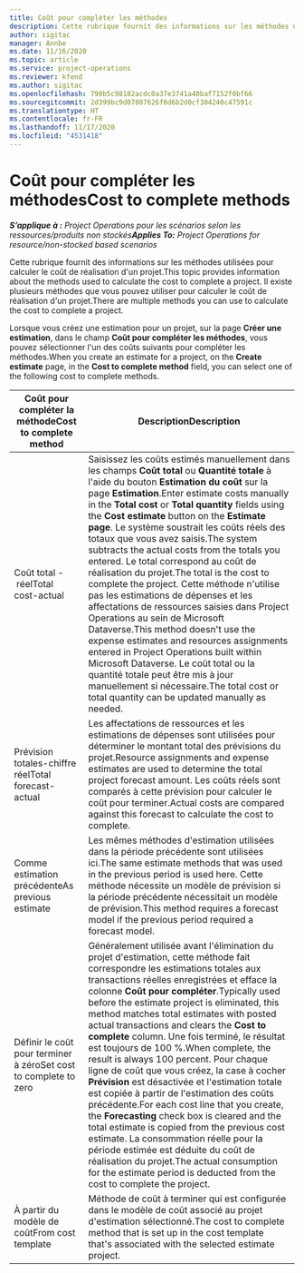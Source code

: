 ```yaml
---
title: Coût pour compléter les méthodes
description: Cette rubrique fournit des informations sur les méthodes utilisées pour calculer le coût de réalisation d'un projet.
author: sigitac
manager: Annbe
ms.date: 11/16/2020
ms.topic: article
ms.service: project-operations
ms.reviewer: kfend
ms.author: sigitac
ms.openlocfilehash: 790b5c98182acdc0a37e3741a40baf7152f0bf66
ms.sourcegitcommit: 2d399bc9d07807626f0d6b2d0cf304240c47591c
ms.translationtype: HT
ms.contentlocale: fr-FR
ms.lasthandoff: 11/17/2020
ms.locfileid: "4531418"
---
```

# <a name="cost-to-complete-methods"></a><span data-ttu-id="5feec-103">Coût pour compléter les méthodes</span><span class="sxs-lookup"><span data-stu-id="5feec-103">Cost to complete methods</span></span>

<span data-ttu-id="5feec-104">_**S’applique à :** Project Operations pour les scénarios selon les ressources/produits non stockés_</span><span class="sxs-lookup"><span data-stu-id="5feec-104">_**Applies To:** Project Operations for resource/non-stocked based scenarios_</span></span>

<span data-ttu-id="5feec-105">Cette rubrique fournit des informations sur les méthodes utilisées pour calculer le coût de réalisation d'un projet.</span><span class="sxs-lookup"><span data-stu-id="5feec-105">This topic provides information about the methods used to calculate the cost to complete a project.</span></span> <span data-ttu-id="5feec-106">Il existe plusieurs méthodes que vous pouvez utiliser pour calculer le coût de réalisation d'un projet.</span><span class="sxs-lookup"><span data-stu-id="5feec-106">There are multiple methods you can use to calculate the cost to complete a project.</span></span> 

<span data-ttu-id="5feec-107">Lorsque vous créez une estimation pour un projet, sur la page **Créer une estimation**, dans le champ **Coût pour compléter les méthodes**, vous pouvez sélectionner l'un des coûts suivants pour compléter les méthodes.</span><span class="sxs-lookup"><span data-stu-id="5feec-107">When you create an estimate for a project, on the **Create estimate** page, in the **Cost to complete method** field, you can select one of the following cost to complete methods.</span></span>

| <span data-ttu-id="5feec-108">Coût pour compléter la méthode</span><span class="sxs-lookup"><span data-stu-id="5feec-108">Cost to complete method</span></span>    | <span data-ttu-id="5feec-109">Description</span><span class="sxs-lookup"><span data-stu-id="5feec-109">Description</span></span>                                                                                                                                                                                                                                                                                                                                                                                                                                                                                        |
|------------------------------|----------------------------------------------------------------------------------------------------------------------------------------------------------------------------------------------------------------------------------------------------------------------------------------------------------------------------------------------------------------------------------------------------------------------------------------------------------------------------------------------------|
| <span data-ttu-id="5feec-110">Coût total - réel</span><span class="sxs-lookup"><span data-stu-id="5feec-110">Total cost-actual</span></span>            | <span data-ttu-id="5feec-111">Saisissez les coûts estimés manuellement dans les champs **Coût total** ou **Quantité totale** à l'aide du bouton **Estimation du coût** sur la page **Estimation**.</span><span class="sxs-lookup"><span data-stu-id="5feec-111">Enter estimate costs manually in the **Total cost** or **Total quantity** fields using the **Cost estimate** button on the **Estimate page**.</span></span> <span data-ttu-id="5feec-112">Le système soustrait les coûts réels des totaux que vous avez saisis.</span><span class="sxs-lookup"><span data-stu-id="5feec-112">The system subtracts the actual costs from the totals you entered.</span></span> <span data-ttu-id="5feec-113">Le total correspond au coût de réalisation du projet.</span><span class="sxs-lookup"><span data-stu-id="5feec-113">The total is the cost to complete the project.</span></span> <span data-ttu-id="5feec-114">Cette méthode n'utilise pas les estimations de dépenses et les affectations de ressources saisies dans Project Operations au sein de Microsoft Dataverse.</span><span class="sxs-lookup"><span data-stu-id="5feec-114">This method doesn't use the expense estimates and resources assignments entered in Project Operations built within Microsoft Dataverse.</span></span> <span data-ttu-id="5feec-115">Le coût total ou la quantité totale peut être mis à jour manuellement si nécessaire.</span><span class="sxs-lookup"><span data-stu-id="5feec-115">The total cost or total quantity can be updated manually as needed.</span></span>  |
| <span data-ttu-id="5feec-116">Prévision totales-chiffre réel</span><span class="sxs-lookup"><span data-stu-id="5feec-116">Total forecast-actual</span></span>        | <span data-ttu-id="5feec-117">Les affectations de ressources et les estimations de dépenses sont utilisées pour déterminer le montant total des prévisions du projet.</span><span class="sxs-lookup"><span data-stu-id="5feec-117">Resource assignments and expense estimates are used to determine the total project forecast amount.</span></span> <span data-ttu-id="5feec-118">Les coûts réels sont comparés à cette prévision pour calculer le coût pour terminer.</span><span class="sxs-lookup"><span data-stu-id="5feec-118">Actual costs are compared against this forecast to calculate the cost to complete.</span></span>                                                                                                                                                                                                                                                                          |
| <span data-ttu-id="5feec-119">Comme estimation précédente</span><span class="sxs-lookup"><span data-stu-id="5feec-119">As previous estimate</span></span>         | <span data-ttu-id="5feec-120">Les mêmes méthodes d'estimation utilisées dans la période précédente sont utilisées ici.</span><span class="sxs-lookup"><span data-stu-id="5feec-120">The same estimate methods that was used in the previous period is used here.</span></span> <span data-ttu-id="5feec-121">Cette méthode nécessite un modèle de prévision si la période précédente nécessitait un modèle de prévision.</span><span class="sxs-lookup"><span data-stu-id="5feec-121">This method requires a forecast model if the previous period required a forecast model.</span></span>                                                                                                                                                                                                                                                                                                                           |
| <span data-ttu-id="5feec-122">Définir le coût pour terminer à zéro</span><span class="sxs-lookup"><span data-stu-id="5feec-122">Set cost to complete to zero</span></span> | <span data-ttu-id="5feec-123">Généralement utilisée avant l'élimination du projet d'estimation, cette méthode fait correspondre les estimations totales aux transactions réelles enregistrées et efface la colonne **Coût pour compléter**.</span><span class="sxs-lookup"><span data-stu-id="5feec-123">Typically used before the estimate project is eliminated, this method matches total estimates with posted actual transactions and clears the **Cost to complete** column.</span></span> <span data-ttu-id="5feec-124">Une fois terminé, le résultat est toujours de 100 %.</span><span class="sxs-lookup"><span data-stu-id="5feec-124">When complete, the result is always 100 percent.</span></span> <span data-ttu-id="5feec-125">Pour chaque ligne de coût que vous créez, la case à cocher **Prévision** est désactivée et l'estimation totale est copiée à partir de l'estimation des coûts précédente.</span><span class="sxs-lookup"><span data-stu-id="5feec-125">For each cost line that you create, the **Forecasting** check box is cleared and the total estimate is copied from the previous cost estimate.</span></span> <span data-ttu-id="5feec-126">La consommation réelle pour la période estimée est déduite du coût de réalisation du projet.</span><span class="sxs-lookup"><span data-stu-id="5feec-126">The actual consumption for the estimate period is deducted from the cost to complete the project.</span></span>              |
| <span data-ttu-id="5feec-127">À partir du modèle de coût</span><span class="sxs-lookup"><span data-stu-id="5feec-127">From cost template</span></span>           | <span data-ttu-id="5feec-128">Méthode de coût à terminer qui est configurée dans le modèle de coût associé au projet d'estimation sélectionné.</span><span class="sxs-lookup"><span data-stu-id="5feec-128">The cost to complete method that is set up in the cost template that's associated with the selected estimate project.</span></span>                                                                                                                                                                                                                                                                                                                                                                          |
